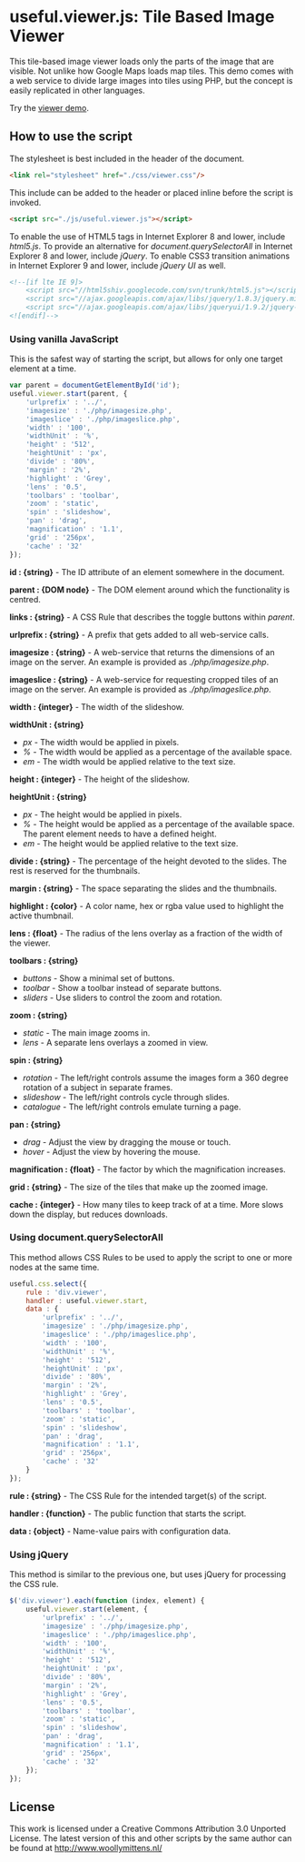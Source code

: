 # useful.viewer.js: Tile Based Image Viewer

This tile-based image viewer loads only the parts of the image that are visible. Not unlike how Google Maps loads map tiles. This demo comes with a web service to divide large images into tiles using PHP, but the concept is easily replicated in other languages.

Try the <a href="http://www.woollymittens.nl/useful/default.php?url=viewer">viewer demo</a>.

## How to use the script

The stylesheet is best included in the header of the document.

```html
<link rel="stylesheet" href="./css/viewer.css"/>
```

This include can be added to the header or placed inline before the script is invoked.

```html
<script src="./js/useful.viewer.js"></script>
```

To enable the use of HTML5 tags in Internet Explorer 8 and lower, include *html5.js*. To provide an alternative for *document.querySelectorAll* in Internet Explorer 8 and lower, include *jQuery*. To enable CSS3 transition animations in Internet Explorer 9 and lower, include *jQuery UI* as well.

```html
<!--[if lte IE 9]>
	<script src="//html5shiv.googlecode.com/svn/trunk/html5.js"></script>
	<script src="//ajax.googleapis.com/ajax/libs/jquery/1.8.3/jquery.min.js"></script>
	<script src="//ajax.googleapis.com/ajax/libs/jqueryui/1.9.2/jquery-ui.min.js"></script>
<![endif]-->
```

### Using vanilla JavaScript

This is the safest way of starting the script, but allows for only one target element at a time.

```javascript
var parent = documentGetElementById('id');
useful.viewer.start(parent, {
	'urlprefix' : '../',
	'imagesize' : './php/imagesize.php',
	'imageslice' : './php/imageslice.php',
	'width' : '100',
	'widthUnit' : '%',
	'height' : '512',
	'heightUnit' : 'px',
	'divide' : '80%',
	'margin' : '2%',
	'highlight' : 'Grey',
	'lens' : '0.5',
	'toolbars' : 'toolbar',
	'zoom' : 'static',
	'spin' : 'slideshow',
	'pan' : 'drag',
	'magnification' : '1.1',
	'grid' : '256px',
	'cache' : '32'
});
```

**id : {string}** - The ID attribute of an element somewhere in the document.

**parent : {DOM node}** - The DOM element around which the functionality is centred.

**links : {string}** - A CSS Rule that describes the toggle buttons within *parent*.

**urlprefix : {string}** - A prefix that gets added to all web-service calls.

**imagesize : {string}** - A web-service that returns the dimensions of an image on the server. An example is provided as *./php/imagesize.php*.

**imageslice : {string}** - A web-service for requesting cropped tiles of an image on the server. An example is provided as *./php/imageslice.php*.

**width : {integer}** - The width of the slideshow.

**widthUnit : {string}**
+ *px* - The width would be applied in pixels.
+ *%* - The width would be applied as a percentage of the available space.
+ *em* - The width would be applied relative to the text size.

**height : {integer}** - The height of the slideshow.

**heightUnit : {string}**
+ *px* - The height would be applied in pixels.
+ *%* - The height would be applied as a percentage of the available space. The parent element needs to have a defined height.
+ *em* - The height would be applied relative to the text size.

**divide : {string}** - The percentage of the height devoted to the slides. The rest is reserved for the thumbnails.

**margin : {string}** - The space separating the slides and the thumbnails.

**highlight : {color}** - A color name, hex or rgba value  used to highlight the active thumbnail.

**lens : {float}** - The radius of the lens overlay as a fraction of the width of the viewer.

**toolbars : {string}**
+ *buttons* - Show a minimal set of buttons.
+ *toolbar* - Show a toolbar instead of separate buttons.
+ *sliders* - Use sliders to control the zoom and rotation.

**zoom : {string}**
+ *static* - The main image zooms in.
+ *lens* - A separate lens overlays a zoomed in view.

**spin : {string}**
+ *rotation* - The left/right controls assume the images form a 360 degree rotation of a subject in separate frames.
+ *slideshow* - The left/right controls cycle through slides.
+ *catalogue* - The left/right controls emulate turning a page.

**pan : {string}**
+ *drag* - Adjust the view by dragging the mouse or touch.
+ *hover* - Adjust the view by hovering the mouse.

**magnification : {float}** - The factor by which the magnification increases.

**grid : {string}** - The size of the tiles that make up the zoomed image.

**cache : {integer}** - How many tiles to keep track of at a time. More slows down the display, but reduces downloads.

### Using document.querySelectorAll

This method allows CSS Rules to be used to apply the script to one or more nodes at the same time.

```javascript
useful.css.select({
	rule : 'div.viewer',
	handler : useful.viewer.start,
	data : {
		'urlprefix' : '../',
		'imagesize' : './php/imagesize.php',
		'imageslice' : './php/imageslice.php',
		'width' : '100',
		'widthUnit' : '%',
		'height' : '512',
		'heightUnit' : 'px',
		'divide' : '80%',
		'margin' : '2%',
		'highlight' : 'Grey',
		'lens' : '0.5',
		'toolbars' : 'toolbar',
		'zoom' : 'static',
		'spin' : 'slideshow',
		'pan' : 'drag',
		'magnification' : '1.1',
		'grid' : '256px',
		'cache' : '32'
	}
});
```

**rule : {string}** - The CSS Rule for the intended target(s) of the script.

**handler : {function}** - The public function that starts the script.

**data : {object}** - Name-value pairs with configuration data.

### Using jQuery

This method is similar to the previous one, but uses jQuery for processing the CSS rule.

```javascript
$('div.viewer').each(function (index, element) {
	useful.viewer.start(element, {
		'urlprefix' : '../',
		'imagesize' : './php/imagesize.php',
		'imageslice' : './php/imageslice.php',
		'width' : '100',
		'widthUnit' : '%',
		'height' : '512',
		'heightUnit' : 'px',
		'divide' : '80%',
		'margin' : '2%',
		'highlight' : 'Grey',
		'lens' : '0.5',
		'toolbars' : 'toolbar',
		'zoom' : 'static',
		'spin' : 'slideshow',
		'pan' : 'drag',
		'magnification' : '1.1',
		'grid' : '256px',
		'cache' : '32'
	});
});
```

## License
This work is licensed under a Creative Commons Attribution 3.0 Unported License. The latest version of this and other scripts by the same author can be found at http://www.woollymittens.nl/
